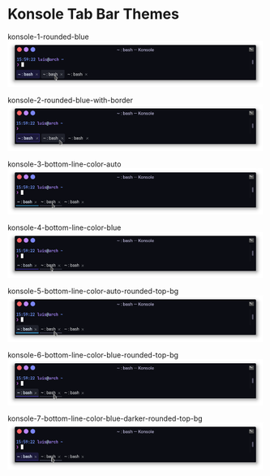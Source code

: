 # Konsole Tab Bar Themes
konsole-1-rounded-blue
![Preview 1](preview/1.png?raw=true "Preview 1")

konsole-2-rounded-blue-with-border
![Preview 2](preview/2.png?raw=true "Preview 2")

konsole-3-bottom-line-color-auto
![Preview 3](preview/3.png?raw=true "Preview 3")

konsole-4-bottom-line-color-blue
![Preview 4](preview/4.png?raw=true "Preview 4")

konsole-5-bottom-line-color-auto-rounded-top-bg
![Preview 5](preview/5.png?raw=true "Preview 5")

konsole-6-bottom-line-color-blue-rounded-top-bg
![Preview 6](preview/6.png?raw=true "Preview 6")

konsole-7-bottom-line-color-blue-darker-rounded-top-bg
![Preview 7](preview/7.png?raw=true "Preview 7")

